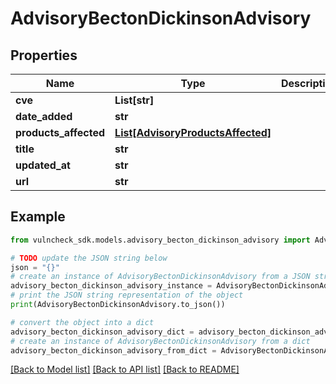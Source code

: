 # AdvisoryBectonDickinsonAdvisory


## Properties

Name | Type | Description | Notes
------------ | ------------- | ------------- | -------------
**cve** | **List[str]** |  | [optional] 
**date_added** | **str** |  | [optional] 
**products_affected** | [**List[AdvisoryProductsAffected]**](AdvisoryProductsAffected.md) |  | [optional] 
**title** | **str** |  | [optional] 
**updated_at** | **str** |  | [optional] 
**url** | **str** |  | [optional] 

## Example

```python
from vulncheck_sdk.models.advisory_becton_dickinson_advisory import AdvisoryBectonDickinsonAdvisory

# TODO update the JSON string below
json = "{}"
# create an instance of AdvisoryBectonDickinsonAdvisory from a JSON string
advisory_becton_dickinson_advisory_instance = AdvisoryBectonDickinsonAdvisory.from_json(json)
# print the JSON string representation of the object
print(AdvisoryBectonDickinsonAdvisory.to_json())

# convert the object into a dict
advisory_becton_dickinson_advisory_dict = advisory_becton_dickinson_advisory_instance.to_dict()
# create an instance of AdvisoryBectonDickinsonAdvisory from a dict
advisory_becton_dickinson_advisory_from_dict = AdvisoryBectonDickinsonAdvisory.from_dict(advisory_becton_dickinson_advisory_dict)
```
[[Back to Model list]](../README.md#documentation-for-models) [[Back to API list]](../README.md#documentation-for-api-endpoints) [[Back to README]](../README.md)


